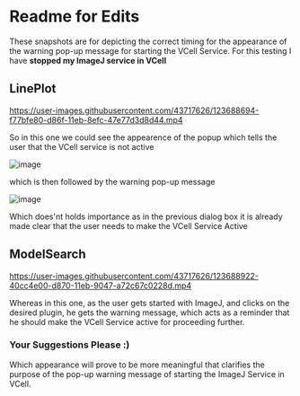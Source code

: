 # Readme for Edits


These snapshots are for depicting the correct timing for the appearance of the warning pop-up message for starting the VCell Service.
For this testing I have **stopped my ImageJ service in VCell**

## LinePlot
https://user-images.githubusercontent.com/43717626/123688694-f77bfe80-d86f-11eb-8efc-47e77d3d8d44.mp4

So in this one we could see the appearence of the popup which tells the user that the VCell service is not active 

![image](https://user-images.githubusercontent.com/43717626/123689981-7d4c7980-d871-11eb-887d-5f943dc1903b.png)

which is then followed by the warning pop-up message 

![image](https://user-images.githubusercontent.com/43717626/123690339-de744d00-d871-11eb-844c-148c92d4a715.png)

Which does'nt holds importance as in the previous dialog box it is already made clear that the user needs to make the VCell Service Active

## ModelSearch

https://user-images.githubusercontent.com/43717626/123688922-40cc4e00-d870-11eb-9047-a72c67c0228d.mp4

Whereas in this one, as the user gets started with ImageJ, and clicks on the desired plugin, he gets the warning message, which acts as a reminder that he should make the VCell Service active for proceeding further.

### Your Suggestions Please :)
Which appearance will prove to be more meaningful that clarifies the purpose of the pop-up warning message of starting the ImageJ Service in VCell.

